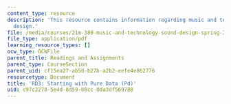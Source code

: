 ```yaml
---
content_type: resource
description: 'This resource contains information regarding music and technology: Sound
  design.'
file: /media/courses/21m-380-music-and-technology-sound-design-spring-2016/c97c22785e4d8d5908cc0da3df569788_MIT21M_380S16_assn_rd3.pdf
file_type: application/pdf
learning_resource_types: []
ocw_type: OCWFile
parent_title: Readings and Assignments
parent_type: CourseSection
parent_uid: cf15ea27-ab5d-b27b-a2b2-eefe4e862776
resourcetype: Document
title: 'RD3: Starting with Pure Data (Pd)'
uid: c97c2278-5e4d-8d59-08cc-0da3df569788
---
```

